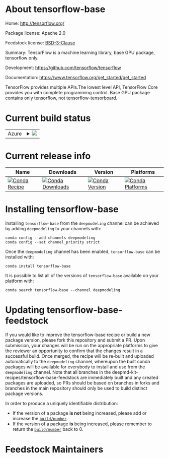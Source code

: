 About tensorflow-base
=====================

Home: http://tensorflow.org/

Package license: Apache 2.0

Feedstock license: [BSD-3-Clause](https://github.com/deepmd-kit-recipes/tensorflow-base-feedstock/blob/master/LICENSE.txt)

Summary: TensorFlow is a machine learning library, base GPU package, tensorflow only.

Development: https://github.com/tensorflow/tensorflow

Documentation: https://www.tensorflow.org/get_started/get_started

TensorFlow provides multiple APIs.The lowest level API, TensorFlow Core
provides you with complete programming control.
Base GPU package contains only tensorflow, not tensorflow-tensorboard.


Current build status
====================


<table>
    
  <tr>
    <td>Azure</td>
    <td>
      <details>
        <summary>
          <a href="https://dev.azure.com/deepmd-kit-recipes/feedstock-builds/_build/latest?definitionId=&branchName=master">
            <img src="https://dev.azure.com/deepmd-kit-recipes/feedstock-builds/_apis/build/status/tensorflow-base-feedstock?branchName=master">
          </a>
        </summary>
        <table>
          <thead><tr><th>Variant</th><th>Status</th></tr></thead>
          <tbody><tr>
              <td>linux_64_cuda_compiler_version10.1cudnn7python3.7.</td>
              <td>
                <a href="https://dev.azure.com/deepmd-kit-recipes/feedstock-builds/_build/latest?definitionId=&branchName=master">
                  <img src="https://dev.azure.com/deepmd-kit-recipes/feedstock-builds/_apis/build/status/tensorflow-base-feedstock?branchName=master&jobName=linux&configuration=linux_64_cuda_compiler_version10.1cudnn7python3.7._" alt="variant">
                </a>
              </td>
            </tr><tr>
              <td>linux_64_cuda_compiler_version10.1cudnn7python3.8.</td>
              <td>
                <a href="https://dev.azure.com/deepmd-kit-recipes/feedstock-builds/_build/latest?definitionId=&branchName=master">
                  <img src="https://dev.azure.com/deepmd-kit-recipes/feedstock-builds/_apis/build/status/tensorflow-base-feedstock?branchName=master&jobName=linux&configuration=linux_64_cuda_compiler_version10.1cudnn7python3.8._" alt="variant">
                </a>
              </td>
            </tr><tr>
              <td>linux_64_cuda_compiler_version10.1cudnn7python3.9.</td>
              <td>
                <a href="https://dev.azure.com/deepmd-kit-recipes/feedstock-builds/_build/latest?definitionId=&branchName=master">
                  <img src="https://dev.azure.com/deepmd-kit-recipes/feedstock-builds/_apis/build/status/tensorflow-base-feedstock?branchName=master&jobName=linux&configuration=linux_64_cuda_compiler_version10.1cudnn7python3.9._" alt="variant">
                </a>
              </td>
            </tr><tr>
              <td>linux_64_cuda_compiler_version11.3cudnn8python3.7.</td>
              <td>
                <a href="https://dev.azure.com/deepmd-kit-recipes/feedstock-builds/_build/latest?definitionId=&branchName=master">
                  <img src="https://dev.azure.com/deepmd-kit-recipes/feedstock-builds/_apis/build/status/tensorflow-base-feedstock?branchName=master&jobName=linux&configuration=linux_64_cuda_compiler_version11.3cudnn8python3.7._" alt="variant">
                </a>
              </td>
            </tr><tr>
              <td>linux_64_cuda_compiler_version11.3cudnn8python3.8.</td>
              <td>
                <a href="https://dev.azure.com/deepmd-kit-recipes/feedstock-builds/_build/latest?definitionId=&branchName=master">
                  <img src="https://dev.azure.com/deepmd-kit-recipes/feedstock-builds/_apis/build/status/tensorflow-base-feedstock?branchName=master&jobName=linux&configuration=linux_64_cuda_compiler_version11.3cudnn8python3.8._" alt="variant">
                </a>
              </td>
            </tr><tr>
              <td>linux_64_cuda_compiler_version11.3cudnn8python3.9.</td>
              <td>
                <a href="https://dev.azure.com/deepmd-kit-recipes/feedstock-builds/_build/latest?definitionId=&branchName=master">
                  <img src="https://dev.azure.com/deepmd-kit-recipes/feedstock-builds/_apis/build/status/tensorflow-base-feedstock?branchName=master&jobName=linux&configuration=linux_64_cuda_compiler_version11.3cudnn8python3.9._" alt="variant">
                </a>
              </td>
            </tr><tr>
              <td>linux_64_cuda_compiler_versionNonecudnnundefinedpython3.7.</td>
              <td>
                <a href="https://dev.azure.com/deepmd-kit-recipes/feedstock-builds/_build/latest?definitionId=&branchName=master">
                  <img src="https://dev.azure.com/deepmd-kit-recipes/feedstock-builds/_apis/build/status/tensorflow-base-feedstock?branchName=master&jobName=linux&configuration=linux_64_cuda_compiler_versionNonecudnnundefinedpython3.7._" alt="variant">
                </a>
              </td>
            </tr><tr>
              <td>linux_64_cuda_compiler_versionNonecudnnundefinedpython3.8.</td>
              <td>
                <a href="https://dev.azure.com/deepmd-kit-recipes/feedstock-builds/_build/latest?definitionId=&branchName=master">
                  <img src="https://dev.azure.com/deepmd-kit-recipes/feedstock-builds/_apis/build/status/tensorflow-base-feedstock?branchName=master&jobName=linux&configuration=linux_64_cuda_compiler_versionNonecudnnundefinedpython3.8._" alt="variant">
                </a>
              </td>
            </tr><tr>
              <td>linux_64_cuda_compiler_versionNonecudnnundefinedpython3.9.</td>
              <td>
                <a href="https://dev.azure.com/deepmd-kit-recipes/feedstock-builds/_build/latest?definitionId=&branchName=master">
                  <img src="https://dev.azure.com/deepmd-kit-recipes/feedstock-builds/_apis/build/status/tensorflow-base-feedstock?branchName=master&jobName=linux&configuration=linux_64_cuda_compiler_versionNonecudnnundefinedpython3.9._" alt="variant">
                </a>
              </td>
            </tr><tr>
              <td>osx_64_python3.7.</td>
              <td>
                <a href="https://dev.azure.com/deepmd-kit-recipes/feedstock-builds/_build/latest?definitionId=&branchName=master">
                  <img src="https://dev.azure.com/deepmd-kit-recipes/feedstock-builds/_apis/build/status/tensorflow-base-feedstock?branchName=master&jobName=osx&configuration=osx_64_python3.7._" alt="variant">
                </a>
              </td>
            </tr><tr>
              <td>osx_64_python3.8.</td>
              <td>
                <a href="https://dev.azure.com/deepmd-kit-recipes/feedstock-builds/_build/latest?definitionId=&branchName=master">
                  <img src="https://dev.azure.com/deepmd-kit-recipes/feedstock-builds/_apis/build/status/tensorflow-base-feedstock?branchName=master&jobName=osx&configuration=osx_64_python3.8._" alt="variant">
                </a>
              </td>
            </tr><tr>
              <td>osx_64_python3.9.</td>
              <td>
                <a href="https://dev.azure.com/deepmd-kit-recipes/feedstock-builds/_build/latest?definitionId=&branchName=master">
                  <img src="https://dev.azure.com/deepmd-kit-recipes/feedstock-builds/_apis/build/status/tensorflow-base-feedstock?branchName=master&jobName=osx&configuration=osx_64_python3.9._" alt="variant">
                </a>
              </td>
            </tr><tr>
              <td>win_64_python3.7.</td>
              <td>
                <a href="https://dev.azure.com/deepmd-kit-recipes/feedstock-builds/_build/latest?definitionId=&branchName=master">
                  <img src="https://dev.azure.com/deepmd-kit-recipes/feedstock-builds/_apis/build/status/tensorflow-base-feedstock?branchName=master&jobName=win&configuration=win_64_python3.7._" alt="variant">
                </a>
              </td>
            </tr><tr>
              <td>win_64_python3.8.</td>
              <td>
                <a href="https://dev.azure.com/deepmd-kit-recipes/feedstock-builds/_build/latest?definitionId=&branchName=master">
                  <img src="https://dev.azure.com/deepmd-kit-recipes/feedstock-builds/_apis/build/status/tensorflow-base-feedstock?branchName=master&jobName=win&configuration=win_64_python3.8._" alt="variant">
                </a>
              </td>
            </tr><tr>
              <td>win_64_python3.9.</td>
              <td>
                <a href="https://dev.azure.com/deepmd-kit-recipes/feedstock-builds/_build/latest?definitionId=&branchName=master">
                  <img src="https://dev.azure.com/deepmd-kit-recipes/feedstock-builds/_apis/build/status/tensorflow-base-feedstock?branchName=master&jobName=win&configuration=win_64_python3.9._" alt="variant">
                </a>
              </td>
            </tr>
          </tbody>
        </table>
      </details>
    </td>
  </tr>
</table>

Current release info
====================

| Name | Downloads | Version | Platforms |
| --- | --- | --- | --- |
| [![Conda Recipe](https://img.shields.io/badge/recipe-tensorflow--base-green.svg)](https://anaconda.org/deepmodeling/tensorflow-base) | [![Conda Downloads](https://img.shields.io/conda/dn/deepmodeling/tensorflow-base.svg)](https://anaconda.org/deepmodeling/tensorflow-base) | [![Conda Version](https://img.shields.io/conda/vn/deepmodeling/tensorflow-base.svg)](https://anaconda.org/deepmodeling/tensorflow-base) | [![Conda Platforms](https://img.shields.io/conda/pn/deepmodeling/tensorflow-base.svg)](https://anaconda.org/deepmodeling/tensorflow-base) |

Installing tensorflow-base
==========================

Installing `tensorflow-base` from the `deepmodeling` channel can be achieved by adding `deepmodeling` to your channels with:

```
conda config --add channels deepmodeling
conda config --set channel_priority strict
```

Once the `deepmodeling` channel has been enabled, `tensorflow-base` can be installed with:

```
conda install tensorflow-base
```

It is possible to list all of the versions of `tensorflow-base` available on your platform with:

```
conda search tensorflow-base --channel deepmodeling
```




Updating tensorflow-base-feedstock
==================================

If you would like to improve the tensorflow-base recipe or build a new
package version, please fork this repository and submit a PR. Upon submission,
your changes will be run on the appropriate platforms to give the reviewer an
opportunity to confirm that the changes result in a successful build. Once
merged, the recipe will be re-built and uploaded automatically to the
`deepmodeling` channel, whereupon the built conda packages will be available for
everybody to install and use from the `deepmodeling` channel.
Note that all branches in the deepmd-kit-recipes/tensorflow-base-feedstock are
immediately built and any created packages are uploaded, so PRs should be based
on branches in forks and branches in the main repository should only be used to
build distinct package versions.

In order to produce a uniquely identifiable distribution:
 * If the version of a package **is not** being increased, please add or increase
   the [``build/number``](https://docs.conda.io/projects/conda-build/en/latest/resources/define-metadata.html#build-number-and-string).
 * If the version of a package **is** being increased, please remember to return
   the [``build/number``](https://docs.conda.io/projects/conda-build/en/latest/resources/define-metadata.html#build-number-and-string)
   back to 0.

Feedstock Maintainers
=====================


